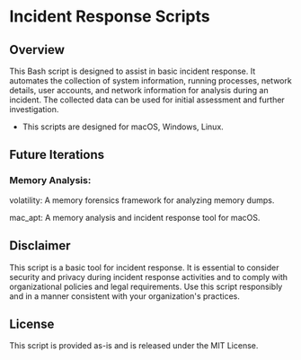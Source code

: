 # Incident Response Scripts

## Overview
This Bash script is designed to assist in basic incident response. It automates the collection of system information, running processes, network details, user accounts, and network information for analysis during an incident. The collected data can be used for initial assessment and further investigation.
- This scripts are designed for macOS, Windows, Linux.

## Future Iterations
### Memory Analysis:

volatility: A memory forensics framework for analyzing memory dumps.

mac_apt: A memory analysis and incident response tool for macOS.



## Disclaimer

This script is a basic tool for incident response. It is essential to consider security and privacy during incident response activities and to comply with organizational policies and legal requirements. Use this script responsibly and in a manner consistent with your organization's practices.

## License

This script is provided as-is and is released under the MIT License.
